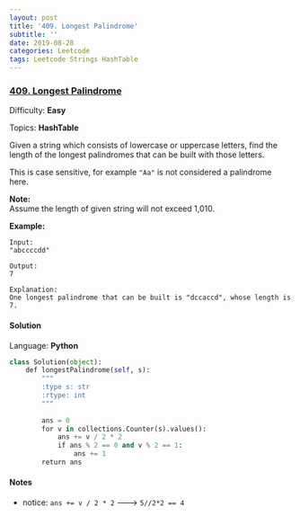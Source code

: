 ```yaml
---
layout: post
title: '409. Longest Palindrome'
subtitle: ''
date: 2019-08-28
categories: Leetcode
tags: Leetcode Strings HashTable
---
```

### [409\. Longest Palindrome](https://leetcode.com/problems/longest-palindrome/)

Difficulty: **Easy**

Topics: **HashTable**


Given a string which consists of lowercase or uppercase letters, find the length of the longest palindromes that can be built with those letters.

This is case sensitive, for example `"Aa"` is not considered a palindrome here.

**Note:**  
Assume the length of given string will not exceed 1,010.

**Example:**

```
Input:
"abccccdd"

Output:
7

Explanation:
One longest palindrome that can be built is "dccaccd", whose length is 7.
```


#### Solution

Language: **Python**

```python
class Solution(object):
    def longestPalindrome(self, s):
        """
        :type s: str
        :rtype: int
        """
        
        ans = 0
        for v in collections.Counter(s).values():
            ans += v / 2 * 2
            if ans % 2 == 0 and v % 2 == 1:
                ans += 1
        return ans
```

#### Notes
- notice: `ans += v / 2 * 2` ---> `5//2*2 == 4`